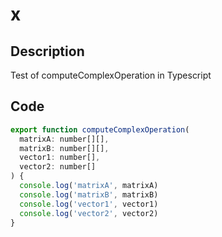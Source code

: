 # x

## Description

Test of computeComplexOperation in Typescript

## Code

```javascript
export function computeComplexOperation(
  matrixA: number[][],
  matrixB: number[][],
  vector1: number[],
  vector2: number[]
) {
  console.log('matrixA', matrixA)
  console.log('matrixB', matrixB)
  console.log('vector1', vector1)
  console.log('vector2', vector2)
}
```
